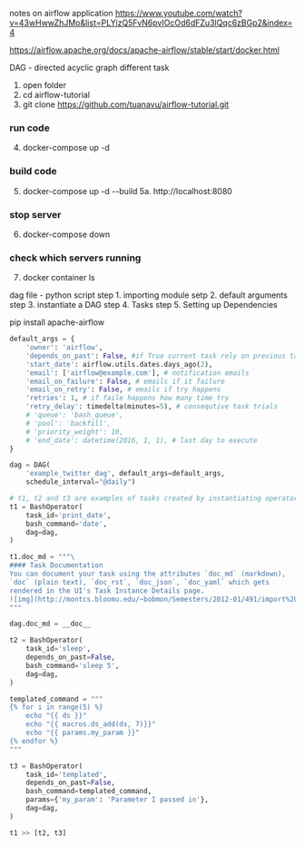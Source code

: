 notes on airflow application
https://www.youtube.com/watch?v=43wHwwZhJMo&list=PLYizQ5FvN6pvIOcOd6dFZu3lQqc6zBGp2&index=4

https://airflow.apache.org/docs/apache-airflow/stable/start/docker.html

DAG - directed acyclic graph
different task

1. open folder
2. cd airflow-tutorial
3. git clone https://github.com/tuanavu/airflow-tutorial.git

### run code

4. docker-compose up -d

### build code

5. docker-compose up -d --build
   5a. http://localhost:8080

### stop server

6. docker-compose down

### check which servers running

7. docker container ls

dag file - python script
step 1. importing module
setp 2. default arguments
step 3. instantiate a DAG
step 4. Tasks
step 5. Setting up Dependencies

pip install apache-airflow

```python
default_args = {
    'owner': 'airflow',
    'depends_on_past': False, #if True current task rely on previous task
    'start_date': airflow.utils.dates.days_ago(2),
    'email': ['airflow@example.com'], # notification emails
    'email_on_failure': False, # emails if it failure
    'email_on_retry': False, # emails if try happens
    'retries': 1, # if faile happens how many time try
    'retry_delay': timedelta(minutes=5), # consequtive task trials
    # 'queue': 'bash_queue',
    # 'pool': 'backfill',
    # 'priority_weight': 10,
    # 'end_date': datetime(2016, 1, 1), # last day to execute
}

dag = DAG(
    'example_twitter_dag', default_args=default_args,
    schedule_interval="@daily")

# t1, t2 and t3 are examples of tasks created by instantiating operators
t1 = BashOperator(
    task_id='print_date',
    bash_command='date',
    dag=dag,
)

t1.doc_md = """\
#### Task Documentation
You can document your task using the attributes `doc_md` (markdown),
`doc` (plain text), `doc_rst`, `doc_json`, `doc_yaml` which gets
rendered in the UI's Task Instance Details page.
![img](http://montcs.bloomu.edu/~bobmon/Semesters/2012-01/491/import%20soul.png)
"""

dag.doc_md = __doc__

t2 = BashOperator(
    task_id='sleep',
    depends_on_past=False,
    bash_command='sleep 5',
    dag=dag,
)

templated_command = """
{% for i in range(5) %}
    echo "{{ ds }}"
    echo "{{ macros.ds_add(ds, 7)}}"
    echo "{{ params.my_param }}"
{% endfor %}
"""

t3 = BashOperator(
    task_id='templated',
    depends_on_past=False,
    bash_command=templated_command,
    params={'my_param': 'Parameter I passed in'},
    dag=dag,
)

t1 >> [t2, t3]
```
